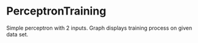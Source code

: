 # PerceptronTraining
Simple perceptron with 2 inputs. Graph displays training process on given data set.
